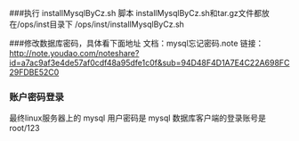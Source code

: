###执行 installMysqlByCz.sh 脚本
installMysqlByCz.sh和tar.gz文件都放在/ops/inst目录下
/ops/inst/installMysqlByCz.sh

###修改数据库密码，具体看下面地址
文档：mysql忘记密码.note
链接：<http://note.youdao.com/noteshare?id=a7ac9af3e4de57af0cdf48a95dfe1c0f&sub=94D48F4D1A7E4C22A698FC29FDBE52C0>

### 账户密码登录
最终linux服务器上的 mysql 用户密码是 mysql
数据库客户端的登录账号是 root/123